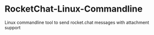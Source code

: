 # RocketChat-Linux-Commandline
Linux commandline tool to send rocket.chat messages with attachment support
